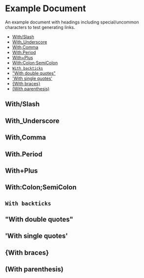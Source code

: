 # Example Document
An example document with headings including special/uncommon characters to test generating links.

<!--mdtoc: begin-->
* [With/Slash](#withslash)
* [With_Underscore](#with_underscore)
* [With,Comma](#withcomma)
* [With.Period](#withperiod)
* [With+Plus](#withplus)
* [With:Colon;SemiColon](#withcolonsemicolon)
* [`With backticks`](#with-backticks)
* ["With double quotes"](#with-double-quotes)
* ['With single quotes'](#with-single-quotes)
* [{With braces}](#with-braces)
* [(With parenthesis)](#with-parenthesis)
<!--mdtoc: end-->

## With/Slash

## With_Underscore

## With,Comma

## With.Period

## With+Plus

## With:Colon;SemiColon

## `With backticks`

## "With double quotes"

## 'With single quotes'

## {With braces}

## (With parenthesis)
